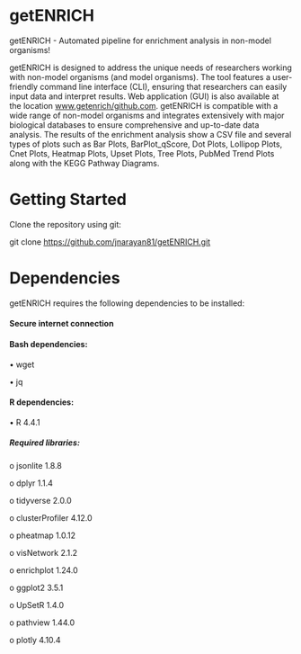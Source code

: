 # getENRICH
getENRICH - Automated pipeline for enrichment analysis in non-model organisms!

getENRICH is designed to address the unique needs of researchers working with non-model organisms (and model organisms). The tool features a user-friendly command line interface (CLI), ensuring that researchers can easily input data and interpret results. Web application (GUI) is also available at the location www.getenrich/github.com. getENRICH is compatible with a wide range of non-model organisms and integrates extensively with major biological databases to ensure comprehensive and up-to-date data analysis. The results of the enrichment analysis show a CSV file and several types of plots such as Bar Plots, BarPlot_qScore, Dot Plots, Lollipop Plots, Cnet Plots, Heatmap Plots, Upset Plots, Tree Plots, PubMed Trend Plots along with the KEGG Pathway Diagrams.

# Getting Started
Clone the repository using git:

git clone https://github.com/jnarayan81/getENRICH.git

# Dependencies
getENRICH requires the following dependencies to be installed:

#### Secure internet connection
 
#### Bash dependencies:

•	wget

•	jq
 
 #### R dependencies:
 
•	R 4.4.1

##### Required libraries:

o	jsonlite 1.8.8

o	dplyr 1.1.4

o	tidyverse 2.0.0

o	clusterProfiler 4.12.0

o	pheatmap 1.0.12

o	visNetwork 2.1.2

o	enrichplot 1.24.0

o	ggplot2 3.5.1

o	UpSetR 1.4.0

o	pathview 1.44.0

o	plotly 4.10.4
